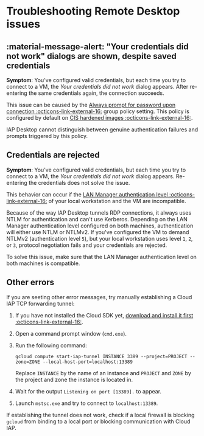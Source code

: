 # Troubleshooting Remote Desktop issues

## :material-message-alert: "Your credentials did not work" dialogs are shown, despite saved credentials

**Symptom**: You've configured valid credentials, but each time you try to connect to a VM, the _Your credentials did not work_ dialog appears. 
After re-entering the same credentials again, the connection succeeds.

This issue can be caused by the [Always prompt for password upon connection :octicons-link-external-16:](https://admx.help/?Category=Windows_10_2016&Policy=Microsoft.Policies.TerminalServer::TS_PASSWORD) 
group policy setting. This policy is configured by default on [CIS hardened images :octicons-link-external-16:](https://www.cisecurity.org/cis-hardened-images/google/).

IAP Desktop cannot distinguish between genuine authentication failures and prompts triggered by this policy.

## Credentials are rejected


**Symptom**: You've configured valid credentials, but each time you try to connect to a VM, the _Your credentials did not work_ 
dialog appears. Re-entering the credentials does not solve the issue.

This behavior can occur if the [LAN Manager authentication level :octicons-link-external-16:](https://docs.microsoft.com/en-us/windows/security/threat-protection/security-policy-settings/network-security-lan-manager-authentication-level) of your local workstation and the VM are incompatible.

Because of the way IAP Desktop tunnels RDP connections, it always uses NTLM for authentication and can't use Kerberos. 
Depending on the LAN Manager authentication level configured on both machines, authentication will either use NTLM or NTLMv2.
If you've configured the VM to demand NTLMv2 (authentication level `5`), but your local workstation uses level `1`, `2`, or `3`, protocol 
negotiation fails and your credentials are rejected.

To solve this issue, make sure that the LAN Manager authentication level on both machines is compatible.


## Other errors

If you are seeting other error messages, try manually establishing a Cloud IAP TCP forwarding tunnel:

1.  If you have not installed the Cloud SDK yet, 
    [download and install it first :octicons-link-external-16:](https://cloud.google.com/sdk/docs/downloads-interactive).
1.  Open a command prompt window (`cmd.exe`).
1.  Run the following command: 
    
        gcloud compute start-iap-tunnel INSTANCE 3389 --project=PROJECT --zone=ZONE --local-host-port=localhost:13389
         
    Replace `INSTANCE` by the name of an instance and `PROJECT` and `ZONE` by 
    the project and zone the instance is located in.
    
1.  Wait for the output `Listening on port [13389].` to appear.
1.  Launch `mstsc.exe` and try to connect to `localhost:13389`.

If establishing the tunnel does not work, check if a local firewall is blocking `gcloud`
from binding to a local port or blocking communication with Cloud IAP.
